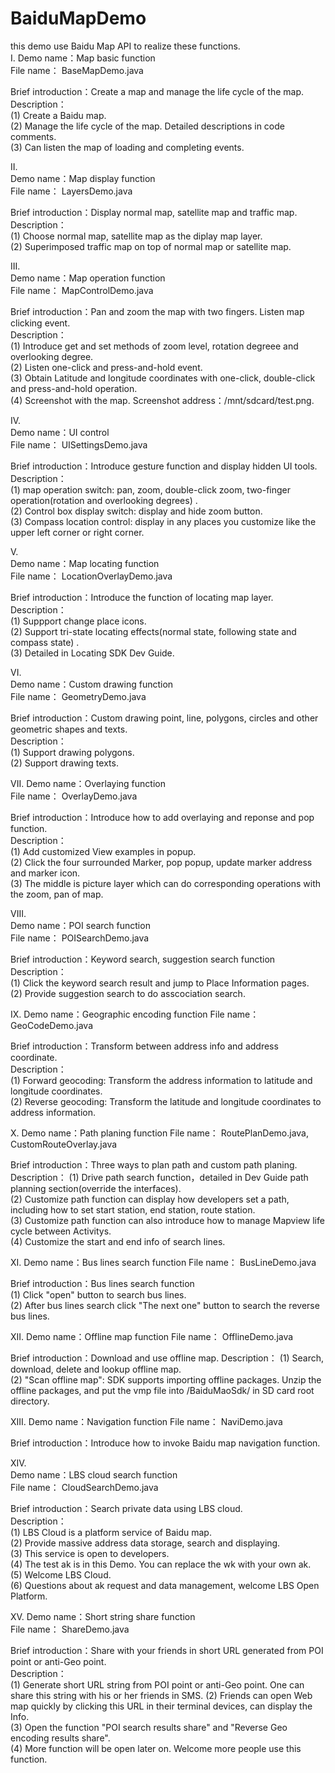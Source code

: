 BaiduMapDemo
============
this demo use Baidu Map API to realize these functions.    
I.
Demo name：Map basic function  
File name：    BaseMapDemo.java    
  
Brief introduction：Create a map and manage the life cycle of the map.  
Description：   
(1) Create a Baidu map.   
(2) Manage the life cycle of the map. Detailed descriptions in code comments.   
(3) Can listen the map of loading and completing events.   
   
II.  
Demo name：Map display function   
File name：    LayersDemo.java    
   
Brief introduction：Display normal map, satellite map and traffic map.    
Description：     
(1) Choose normal map, satellite map as the diplay map layer.     
(2) Superimposed traffic map on top of normal map or satellite map.     
     
III.     
Demo name：Map operation function    
File name：    MapControlDemo.java    
     
Brief introduction：Pan and zoom the map with two fingers. Listen map clicking event.    
Description：   
(1) Introduce get and set methods of zoom level, rotation degreee and overlooking degree.       
(2) Listen one-click and press-and-hold event.      
(3) Obtain Latitude and longitude coordinates with one-click, double-click and press-and-hold operation.       
(4) Screenshot with the map. Screenshot address：/mnt/sdcard/test.png.       
   
IV.   
Demo name：UI control   
File name：    UISettingsDemo.java   
   
Brief introduction：Introduce gesture function and display hidden UI tools.   
Description：   
(1) map operation switch: pan, zoom, double-click zoom, two-finger operation(rotation and overlooking degrees)   .   
(2) Control box display switch: display and hide zoom button.       
(3) Compass location control: display in any places you customize like the upper left corner or right corner.      
   
V.   
Demo name：Map locating function         
File name：    LocationOverlayDemo.java    
            
Brief introduction：Introduce the function of locating map layer.      
Description：    
(1) Suppport change place icons.       
(2) Support tri-state locating effects(normal state, following state and compass state) .      
(3) Detailed in Locating SDK Dev Guide.       
    
VI.  
Demo name：Custom drawing function  
File name：    GeometryDemo.java    

Brief introduction：Custom drawing point, line, polygons, circles and other geometric shapes and texts.  
Description：  
(1) Support drawing polygons.   
(2) Support drawing texts.   

VII.
Demo name：Overlaying function  
File name：    OverlayDemo.java  

Brief introduction：Introduce how to add overlaying and reponse and pop function.   
Description：   
(1) Add customized View examples in popup.   
(2) Click the four surrounded Marker, pop popup, update marker address and marker icon.   
(3) The middle is picture layer which can do corresponding operations with the zoom, pan of map.   

VIII.   
Demo name：POI search function   
File name：    POISearchDemo.java    

Brief introduction：Keyword search, suggestion search function     
Description：   
(1) Click the keyword search result and jump to Place Information pages.   
(2) Provide suggestion search to do asscociation search.   

IX.
Demo name：Geographic encoding function
File name：    GeoCodeDemo.java

Brief introduction：Transform between address info and address coordinate.   
Description：  
(1) Forward geocoding: Transform the address information to latitude and longitude coordinates.   
(2) Reverse geocoding: Transform the latitude and longitude coordinates to address information.   

X.
Demo name：Path planing function
File name：    RoutePlanDemo.java, CustomRouteOverlay.java

Brief introduction：Three ways to plan path and custom path planing.
Description：
(1) Drive path search function，detailed in Dev Guide path planning section(override the interfaces).    
(2) Customize path function can display how developers set a path, including how to set start station, end station, route station.   
(3) Customize path function can also introduce how to manage Mapview life cycle between Activitys.   
(4) Customize the start and end info of search lines.   

XI.
Demo name：Bus lines search function
File name：    BusLineDemo.java

Brief introduction：Bus lines search function   
(1) Click "open" button to search bus lines.   
(2) After bus lines search click "The next one" button to search the reverse bus lines.    

XII.
Demo name：Offline map function File name：   OfflineDemo.java

Brief introduction：Download and use offline map.
Description：
(1) Search, download, delete and lookup offline map.  
(2) "Scan offline map": SDK supports importing offline packages. Unzip the offline packages, and put the vmp file into /BaiduMaoSdk/ in SD card root directory.  

XIII.
Demo name：Navigation function
File name：    NaviDemo.java

Brief introduction：Introduce how to invoke Baidu map navigation function.     

XIV.  
Demo name：LBS cloud search function  
File name：    CloudSearchDemo.java  

Brief introduction：Search private data using LBS cloud.     
Description：        
(1) LBS Cloud is a platform service of Baidu map.  
(2) Provide massive address data storage, search and displaying.  
(3) This service is open to developers.  
(4) The test ak is in this Demo. You can replace the wk with your own ak.  
(5) Welcome LBS Cloud.  
(6) Questions about ak request and data management, welcome LBS Open Platform.  

XV.
Demo name：Short string share function  
File name：    ShareDemo.java  

Brief introduction：Share with your friends in short URL generated from POI point or anti-Geo point.        
Description：         
(1) Generate short URL string from POI point or anti-Geo point. One can share this string with his or her friends in SMS.
(2) Friends can open Web map quickly by clicking this URL in their terminal devices, can display the Info.   
(3) Open the function "POI search results share" and "Reverse Geo encoding results share".   
(4) More function will be open later on. Welcome more people use this function.  


